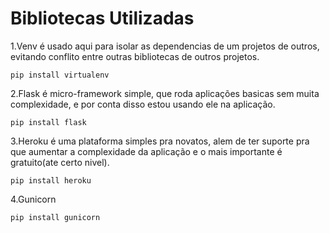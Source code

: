 # Bibliotecas Utilizadas
1.Venv é usado aqui para isolar as dependencias de um projetos de outros, evitando conflito entre outras bibliotecas de outros projetos.

```pip install virtualenv```

2.Flask é micro-framework simple, que roda aplicações basicas sem muita complexidade, e por conta disso estou usando ele na aplicação.

```pip install flask```

3.Heroku é uma plataforma simples pra novatos, alem de ter suporte pra que aumentar a complexidade da aplicação e o mais importante é gratuito(ate certo nivel).

```pip install heroku```

4.Gunicorn

```pip install gunicorn```
